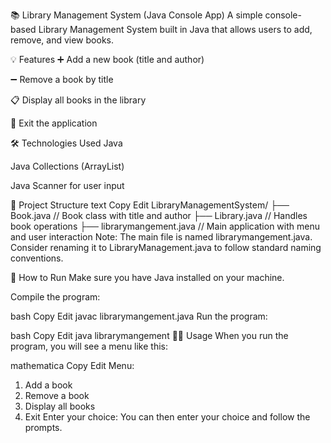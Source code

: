 📚 Library Management System (Java Console App)
A simple console-based Library Management System built in Java that allows users to add, remove, and view books.

💡 Features
➕ Add a new book (title and author)

➖ Remove a book by title

📋 Display all books in the library

🚪 Exit the application

🛠️ Technologies Used
Java

Java Collections (ArrayList)

Java Scanner for user input

📂 Project Structure
text
Copy
Edit
LibraryManagementSystem/
├── Book.java          // Book class with title and author
├── Library.java       // Handles book operations
├── librarymangement.java // Main application with menu and user interaction
Note: The main file is named librarymangement.java. Consider renaming it to LibraryManagement.java to follow standard naming conventions.

🚀 How to Run
Make sure you have Java installed on your machine.

Compile the program:

bash
Copy
Edit
javac librarymangement.java
Run the program:

bash
Copy
Edit
java librarymangement
🧑‍💻 Usage
When you run the program, you will see a menu like this:

mathematica
Copy
Edit
Menu:
1. Add a book
2. Remove a book
3. Display all books
4. Exit
Enter your choice:
You can then enter your choice and follow the prompts.

